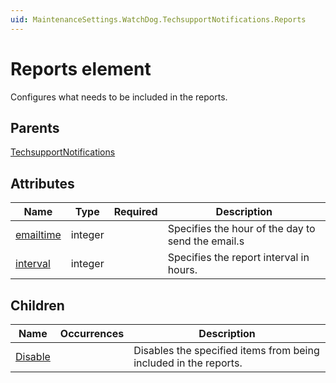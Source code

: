 ```yaml
---
uid: MaintenanceSettings.WatchDog.TechsupportNotifications.Reports
---
```


# Reports element

Configures what needs to be included in the reports.

## Parents

[TechsupportNotifications](xref:MaintenanceSettings.WatchDog.TechsupportNotifications)

## Attributes

| Name | Type | Required | Description |
| --- | --- | --- | --- |
| [emailtime](xref:MaintenanceSettings.WatchDog.TechsupportNotifications.Reports-emailtime) | integer |  | Specifies the hour of the day to send the email.s |
| [interval](xref:MaintenanceSettings.WatchDog.TechsupportNotifications.Reports-interval) | integer |  | Specifies the report interval in hours. |

## Children

| Name | Occurrences | Description |
| --- | --- | --- |
| [Disable](xref:MaintenanceSettings.WatchDog.TechsupportNotifications.Reports.Disable) |  | Disables the specified items from being included in the reports. |
